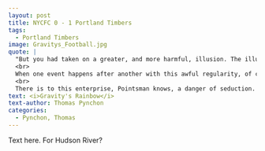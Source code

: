 ```yaml
---
layout: post
title: NYCFC 0 - 1 Portland Timbers
tags: 
  - Portland Timbers 
image: Gravitys_Football.jpg
quote: |
  "But you had taken on a greater, and more harmful, illusion. The illusion of control. That A could do B. But that was false. Completely. No one can <i>do</i>. Things only happen, A and B are unreal, are names for parts that ought to be inseparable...."<br>
  <br>
  When one event happens after another with this awful regularity, of course you don't automatically assume that it's cause-and-effect. But you do look for some mechanism to make sense of it. You probe, you design a modest experiment....<br>
  <br>
  There is to this enterprise, Pointsman knows, a danger of seduction. Because of the symmetry..... He's been led before, you know, down the garden path by symmetry: in certain test results... in assuming that a mechanism must imply its mirror image.
text: <i>Gravity's Rainbow</i> 
text-author: Thomas Pynchon 
categories:
  - Pynchon, Thomas
---
```


Text here. For Hudson River?
